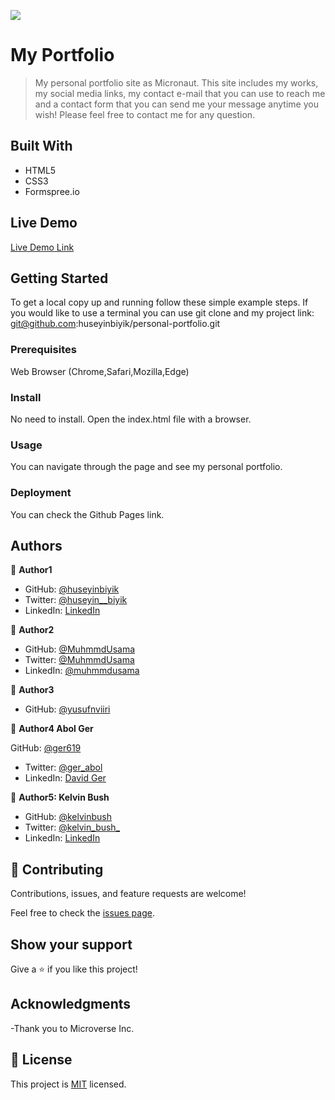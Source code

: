 ![](https://img.shields.io/badge/Microverse-blueviolet)

# My Portfolio

> My personal portfolio site as Micronaut. This site includes my works, my social media links, my contact e-mail that you can use to reach me and a contact form that you can send me your message anytime you wish! Please feel free to contact me for any question.


## Built With

- HTML5
- CSS3
- Formspree.io

## Live Demo

[Live Demo Link](https://huseyinbiyik.github.io/portfolio/)

## Getting Started

To get a local copy up and running follow these simple example steps.
If you would like to use a terminal you can use git clone and my project link: git@github.com:huseyinbiyik/personal-portfolio.git

### Prerequisites

Web Browser (Chrome,Safari,Mozilla,Edge)

### Install

No need to install. Open the index.html file with a browser.

### Usage

You can navigate through the page and see my personal portfolio.

### Deployment

You can check the Github Pages link.



## Authors

👤 **Author1**

- GitHub: [@huseyinbiyik](https://github.com/huseyinbiyik)
- Twitter: [@huseyin__biyik](https://twitter.com/huseyin__biyik)
- LinkedIn: [LinkedIn](https://www.linkedin.com/in/huseyin-b%C4%B1y%C4%B1k/)

👤 **Author2**

- GitHub: [@MuhmmdUsama](https://github.com/MuhmmdUsama)
- Twitter: [@MuhmmdUsama](https://twitter.com/MuhmmdUsama)
- LinkedIn: [@muhmmdusama](https://www.linkedin.com/in/muhmmdusama/)

👤 **Author3**

- GitHub: [@yusufnviiri](https://github.com/yusufnviiri)

👤 **Author4 Abol Ger**

 GitHub: [@ger619](https://github.com/ger619)
- Twitter: [@ger_abol](https://twitter.com/ger_abol)
- LinkedIn: [David Ger](https://www.linkedin.com/in/david-ger-426b4576/)

👤 **Author5: Kelvin Bush**

- GitHub: [@kelvinbush](https://github.com/kelvinbush)
- Twitter: [@kelvin_bush_](https://twitter.com/kelvin_bush_)
- LinkedIn: [LinkedIn](https://www.linkedin.com/in/kelvin-wachiye-04b469173/)




## 🤝 Contributing

Contributions, issues, and feature requests are welcome!

Feel free to check the [issues page](../../issues/).

## Show your support

Give a ⭐️ if you like this project!

## Acknowledgments

-Thank you to Microverse Inc.

## 📝 License

This project is [MIT](./MIT.md) licensed.

